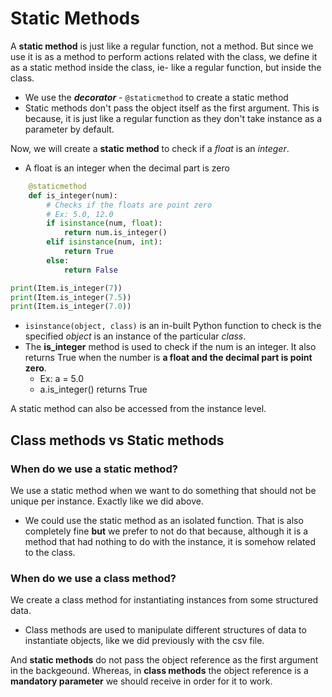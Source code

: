 # Static Methods

A **static method** is just like a regular function, not a  method. But since we use it is as a method to perform actions related with the class, we define it as a static method inside the class, ie- like a regular function, but inside the class.

* We use the **_decorator_** - `@staticmethod` to create a static method
* Static methods don't pass the object itself as the first argument. This is because, it is just like a regular function as they don't take instance as a parameter by default.

Now, we will create a **static method** to check if a _float_ is an _integer_.
* A float is an integer when the decimal part is zero
```python
    @staticmethod 
    def is_integer(num):
        # Checks if the floats are point zero
        # Ex: 5.0, 12.0
        if isinstance(num, float):
            return num.is_integer()
        elif isinstance(num, int):
            return True
        else:
            return False

print(Item.is_integer(7))
print(Item.is_integer(7.5))
print(Item.is_integer(7.0))            
```
* `isinstance(object, class)` is an in-built Python function to check is the specified _object_ is an instance of the particular _class_.
* The **is_integer** method is used to check if the num is an integer. It also returns True when the number is **a float and the decimal part is point zero**.
    * Ex: a = 5.0  
    * a.is_integer() returns True  

 A static method can also be accessed from the instance level. 

 ## Class methods vs Static methods

### When do we use a static method?
We use a static method when we want to do something that should not be unique per instance. Exactly like we did above. 
* We could use the static method as an isolated function. That is also completely fine **but** we prefer to not do that because, although it is a method that had nothing to do with the instance,  it is somehow related to the class.

### When do we use a class method?
We create a class method for instantiating instances from some structured data.
* Class methods are used to manipulate different structures of data to instantiate objects, like we did previously with the csv file.

And **static methods** do not pass the object reference as the first argument in the backgeound. Whereas, in **class methods** the object reference is a **mandatory parameter** we should receive in order for it to work.